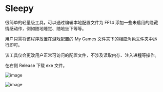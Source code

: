 # Sleepy

很简单的轻量级工具，可以通过编辑本地配置文件为 FF14 添加一些未启用的隐藏情感动作，例如随地睡觉、随地坐下等等。  
  
用户只需将该程序放置在游戏配置的 My Games 文件夹下的相应角色文件夹中运行即可。  
  
该工具仅会更改用户正常可访问的配置文件，不涉及读取内存、注入进程等操作。  

在右侧 Release 下载 exe 文件。
  
  
![image](https://user-images.githubusercontent.com/85232361/224497118-f25fbbf2-5623-4eac-96b2-9717681f506e.png)  

![image](https://user-images.githubusercontent.com/85232361/224501810-ba707792-0619-4fed-8fd0-297449b64ea9.png)  
